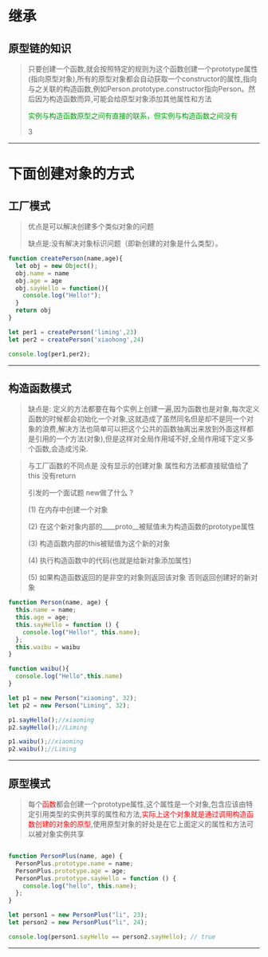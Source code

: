# 继承


## 原型链的知识

>只要创建一个函数,就会按照特定的规则为这个函数创建一个prototype属性(指向原型对象),所有的原型对象都会自动获取一个constructor的属性,指向与之关联的构造函数,例如Person.prototype.constructor指向Person。然后因为构造函数而异,可能会给原型对象添加其他属性和方法
>
><font color="italic">实例与构造函数原型之间有直接的联系，但实例与构造函数之间没有</font>
>
>3
---

# 下面创建对象的方式

## 工厂模式

>优点是可以解决创建多个类似对象的问题
>
>缺点是:没有解决对象标识问题（即新创建的对象是什么类型）。

```javascript
function createPerson(name,age){
  let obj = new Object();
  obj.name = name
  obj.age = age
  obj.sayHello = function(){
    console.log("Hello!");
  }
  return obj
}

let per1 = createPerson('liming',23)
let per2 = createPerson('xiaohong',24)

console.log(per1,per2);

```
--- 

## 构造函数模式

>缺点是: 定义的方法都要在每个实例上创建一遍,因为函数也是对象,每次定义函数的时候都会初始化一个对象,这就造成了虽然同名但是却不是同一个对象的浪费,解决方法也简单可以把这个公共的函数抽离出来放到外面这样都是引用的一个方法(对象),但是这样对全局作用域不好,全局作用域下定义多个函数,会造成污染.
>

>与工厂函数的不同点是 没有显示的创建对象  属性和方法都直接赋值给了this 没有return
>
> 引发的一个面试题 new做了什么 ?
>
> (1) 在内存中创建一个对象
>
> (2) 在这个新对象内部的____proto__被赋值未为构造函数的prototype属性
>
> (3) 构造函数内部的this被赋值为这个新的对象
>
> (4) 执行构造函数中的代码(也就是给新对象添加属性)
>
> (5) 如果构造函数返回的是非空的对象则返回该对象 否则返回创建好的新对象
>


```javascript
function Person(name, age) {
  this.name = name;
  this.age = age;
  this.sayHello = function () {
    console.log("Hello!", this.name);
  };
  this.waibu = waibu
}

function waibu(){
  console.log("Hello",this.name)
}

let p1 = new Person("xiaoming", 32);
let p2 = new Person("Liming", 32);

p1.sayHello();//xiaoming
p2.sayHello();//Liming

p1.waibu();//xiaoming
p2.waibu();//Liming

```
--- 


## 原型模式

> 每个<font color="red">函数</font>都会创建一个prototype属性,这个属性是一个对象,包含应该由特定引用类型的实例共享的属性和方法,<font color="red">实际上这个对象就是通过调用构造函数创建的对象的原型</font>,使用原型对象的好处是在它上面定义的属性和方法可以被对象实例共享
>
>

```javascript

function PersonPlus(name, age) {
  PersonPlus.prototype.name = name;
  PersonPlus.prototype.age = age;
  PersonPlus.prototype.sayHello = function () {
    console.log("hello", this.name);
  };
}

let person1 = new PersonPlus("li", 23);
let person2 = new PersonPlus("li", 24);

console.log(person1.sayHello == person2.sayHello); // true

```
---
